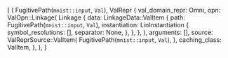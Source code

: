 [
    (
        FugitivePath(`mnist::input`, `Val`),
        ValRepr {
            val_domain_repr: Omni,
            opn: ValOpn::Linkage(
                Linkage {
                    data: LinkageData::ValItem {
                        path: FugitivePath(`mnist::input`, `Val`),
                        instantiation: LinInstantiation {
                            symbol_resolutions: [],
                            separator: None,
                        },
                    },
                },
            ),
            arguments: [],
            source: ValReprSource::ValItem(
                FugitivePath(`mnist::input`, `Val`),
            ),
            caching_class: ValItem,
        },
    ),
]